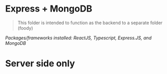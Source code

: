 # Express + MongoDB


> This folder is intended to function as the backend to a separate folder (foody)

*Packages/frameworks installed: ReactJS, Typescript, Express.JS, and MongoDB* 

# Server side only